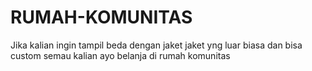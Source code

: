 # RUMAH-KOMUNITAS
Jika kalian ingin tampil beda dengan  jaket jaket yng luar  biasa  dan bisa  custom semau kalian ayo  belanja di rumah komunitas 
